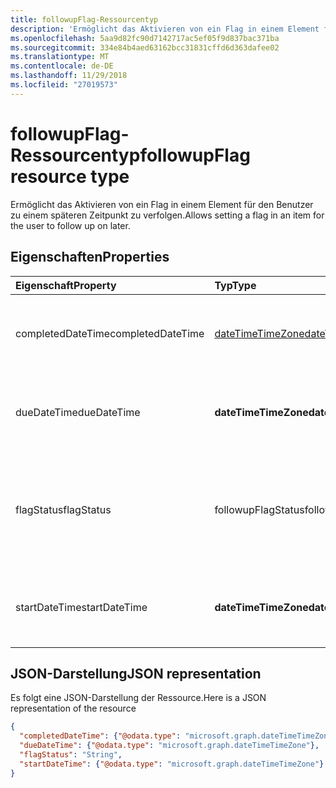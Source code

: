 ```yaml
---
title: followupFlag-Ressourcentyp
description: 'Ermöglicht das Aktivieren von ein Flag in einem Element für den Benutzer zu einem späteren Zeitpunkt zu verfolgen. '
ms.openlocfilehash: 5aa9d82fc90d7142717ac5ef05f9d837bac371ba
ms.sourcegitcommit: 334e84b4aed63162bcc31831cffd6d363dafee02
ms.translationtype: MT
ms.contentlocale: de-DE
ms.lasthandoff: 11/29/2018
ms.locfileid: "27019573"
---
```

# <a name="followupflag-resource-type"></a><span data-ttu-id="524fb-103">followupFlag-Ressourcentyp</span><span class="sxs-lookup"><span data-stu-id="524fb-103">followupFlag resource type</span></span>


<span data-ttu-id="524fb-104">Ermöglicht das Aktivieren von ein Flag in einem Element für den Benutzer zu einem späteren Zeitpunkt zu verfolgen.</span><span class="sxs-lookup"><span data-stu-id="524fb-104">Allows setting a flag in an item for the user to follow up on later.</span></span> 

## <a name="properties"></a><span data-ttu-id="524fb-105">Eigenschaften</span><span class="sxs-lookup"><span data-stu-id="524fb-105">Properties</span></span>
| <span data-ttu-id="524fb-106">Eigenschaft</span><span class="sxs-lookup"><span data-stu-id="524fb-106">Property</span></span>     | <span data-ttu-id="524fb-107">Typ</span><span class="sxs-lookup"><span data-stu-id="524fb-107">Type</span></span>   |<span data-ttu-id="524fb-108">Beschreibung</span><span class="sxs-lookup"><span data-stu-id="524fb-108">Description</span></span>|
|:---------------|:--------|:----------|
|<span data-ttu-id="524fb-109">completedDateTime</span><span class="sxs-lookup"><span data-stu-id="524fb-109">completedDateTime</span></span>|[<span data-ttu-id="524fb-110">dateTimeTimeZone</span><span class="sxs-lookup"><span data-stu-id="524fb-110">dateTimeTimeZone</span></span>](datetimetimezone.md)|<span data-ttu-id="524fb-111">Datum und Uhrzeit, zu dem bzw. der die Weiterverfolgung beendet wurde.</span><span class="sxs-lookup"><span data-stu-id="524fb-111">The date and time that the follow-up was finished.</span></span>|
|<span data-ttu-id="524fb-112">dueDateTime</span><span class="sxs-lookup"><span data-stu-id="524fb-112">dueDateTime</span></span>|<span data-ttu-id="524fb-113">**dateTimeTimeZone**</span><span class="sxs-lookup"><span data-stu-id="524fb-113">**dateTimeTimeZone**</span></span>|<span data-ttu-id="524fb-114">Datum und Uhrzeit, zu dem bzw. der die Weiterverfolgung beendet sein muss.</span><span class="sxs-lookup"><span data-stu-id="524fb-114">The date and time that the follow-up is to be finished.</span></span>|
|<span data-ttu-id="524fb-115">flagStatus</span><span class="sxs-lookup"><span data-stu-id="524fb-115">flagStatus</span></span>|<span data-ttu-id="524fb-116">followupFlagStatus</span><span class="sxs-lookup"><span data-stu-id="524fb-116">followupFlagStatus</span></span>|<span data-ttu-id="524fb-117">Der Status für die Weiterverfolgung eines Elements.</span><span class="sxs-lookup"><span data-stu-id="524fb-117">The status for follow-up for an item.</span></span> <span data-ttu-id="524fb-118">Mögliche Werte sind: `notFlagged`, `complete` und `flagged`.</span><span class="sxs-lookup"><span data-stu-id="524fb-118">Possible values are `notFlagged`, `complete`, and `flagged`.</span></span>|
|<span data-ttu-id="524fb-119">startDateTime</span><span class="sxs-lookup"><span data-stu-id="524fb-119">startDateTime</span></span>|<span data-ttu-id="524fb-120">**dateTimeTimeZone**</span><span class="sxs-lookup"><span data-stu-id="524fb-120">**dateTimeTimeZone**</span></span>|<span data-ttu-id="524fb-121">Datum und Uhrzeit, zu dem bzw. der die Weiterverfolgung beginnen soll.</span><span class="sxs-lookup"><span data-stu-id="524fb-121">The date and time that the follow-up is to begin.</span></span>|

## <a name="json-representation"></a><span data-ttu-id="524fb-122">JSON-Darstellung</span><span class="sxs-lookup"><span data-stu-id="524fb-122">JSON representation</span></span>

<span data-ttu-id="524fb-123">Es folgt eine JSON-Darstellung der Ressource.</span><span class="sxs-lookup"><span data-stu-id="524fb-123">Here is a JSON representation of the resource</span></span>

<!-- {
  "blockType": "resource",
  "optionalProperties": [

  ],
  "@odata.type": "microsoft.graph.followupFlag"
}-->

```json
{
  "completedDateTime": {"@odata.type": "microsoft.graph.dateTimeTimeZone"},
  "dueDateTime": {"@odata.type": "microsoft.graph.dateTimeTimeZone"},
  "flagStatus": "String",
  "startDateTime": {"@odata.type": "microsoft.graph.dateTimeTimeZone"}
}

```

<!-- uuid: 8fcb5dbc-d5aa-4681-8e31-b001d5168d79
2015-10-25 14:57:30 UTC -->
<!-- {
  "type": "#page.annotation",
  "description": "followupFlag resource",
  "keywords": "",
  "section": "documentation",
  "tocPath": ""
}-->
